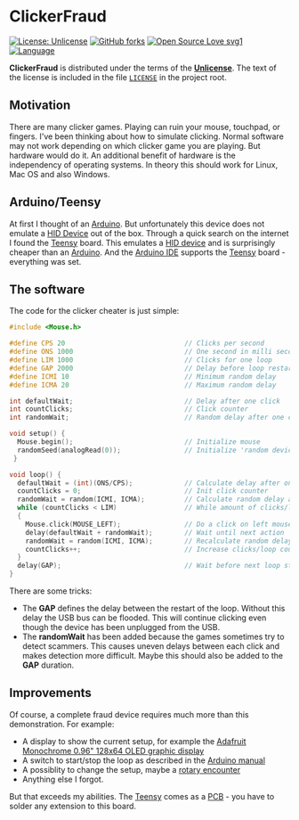 # ClickerFraud
[![License: Unlicense](https://img.shields.io/badge/license-Unlicense-blue.svg)](http://unlicense.org/) [![GitHub forks](https://img.shields.io/github/forks/ThirtySomething/ClickerFraud.svg?style=social&label=Fork&maxAge=2592000)](https://GitHub.com/ThirtySomething/ClickerFraud/network/) [![Open Source Love svg1](https://badges.frapsoft.com/os/v1/open-source.svg?v=103)](https://github.com/ellerbrock/open-source-badges/) [![Language](https://img.shields.io/badge/language-C++-blue.svg)](https://isocpp.org/)

**ClickerFraud** is distributed under the terms of the [**Unlicense**][Unlicense]. The text of the license is included in the file [<code>LICENSE</code>][license] in the project root.

## Motivation
There are many clicker games. Playing can ruin your mouse, touchpad, or fingers. I've been thinking about how to simulate clicking. Normal software may not work depending on which clicker game you are playing. But hardware would do it. An additional benefit of hardware is the independency of operating systems. In theory this should work for Linux, Mac OS and also Windows.

## Arduino/Teensy
At first I thought of an [Arduino]. But unfortunately this device does not emulate a [HID Device] out of the box. Through a quick search on the internet I found the [Teensy] board. This emulates a [HID device] and is surprisingly cheaper than an [Arduino]. And the [Arduino IDE][AIDE] supports the [Teensy] board - everything was set.

## The software
The code for the clicker cheater is just simple:

```C++
#include <Mouse.h>

#define CPS 20                              // Clicks per second
#define ONS 1000                            // One second in milli seconds
#define LIM 1000                            // Clicks for one loop
#define GAP 2000                            // Delay before loop restarts
#define ICMI 10                             // Minimum random delay
#define ICMA 20                             // Maximum random delay

int defaultWait;                            // Delay after one click
int countClicks;                            // Click counter
int randomWait;                             // Random delay after one click

void setup() {
  Mouse.begin();                            // Initialize mouse
  randomSeed(analogRead(0));                // Initialize 'random device'
 }

void loop() {
  defaultWait = (int)(ONS/CPS);             // Calculate delay after one click
  countClicks = 0;                          // Init click counter
  randomWait = random(ICMI, ICMA);          // Calculate random delay after one click
  while (countClicks < LIM)                 // While amount of clicks/loop not reached
  {
    Mouse.click(MOUSE_LEFT);                // Do a click on left mouse button
    delay(defaultWait + randomWait);        // Wait until next action
    randomWait = random(ICMI, ICMA);        // Recalculate random delay after one click
    countClicks++;                          // Increase clicks/loop counter
  }
  delay(GAP);                               // Wait before next loop start
}
```

There are some tricks:

- The **GAP** defines the delay between the restart of the loop. Without this delay the USB bus can be flooded. This will continue clicking even though the device has been unplugged from the USB.
- The **randomWait** has been added because the games sometimes try to detect scammers. This causes uneven delays between each click and makes detection more difficult. Maybe this should also be added to the **GAP** duration.

## Improvements
Of course, a complete fraud device requires much more than this demonstration. For example:

- A display to show the current setup, for example the [Adafruit Monochrome 0.96" 128x64 OLED graphic display][Display]
- A switch to start/stop the loop as described in the [Arduino manual][Switch]
- A possiblity to change the setup, maybe a [rotary encounter][RotaryEncounter]
- Anything else I forgot.

But that exceeds my abilities. The [Teensy] comes as a [PCB] - you have to solder any extension to this board.

[Display]: https://www.adafruit.com/product/326
[AIDE]: Software
[Arduino]: https://store.arduino.cc/arduino-uno-rev3
[HID Device]: https://en.wikipedia.org/wiki/Human_interface_device
[license]: https://github.com/ThirtySomething/YAIP/ClickerFraud/master/LICENSE
[PCB]: https://en.wikipedia.org/wiki/Printed_circuit_board
[RotaryEncounter]: https://playground.arduino.cc/Main/RotaryEncoders
[Switch]: https://www.arduino.cc/en/Tutorial/Button
[Teensy]: https://www.pjrc.com/store/teensy.html
[Unlicense]: http://unlicense.org/

